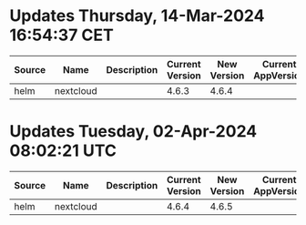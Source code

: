 # Updates Thursday, 14-Mar-2024 16:54:37 CET
| Source | Name      | Description | Current Version | New Version | Current AppVersion | New AppVersion | Reference                         |
| ------ | --------- | ----------- | --------------- | ----------- | ------------------ | -------------- | --------------------------------- |
| helm   | nextcloud |             | 4.6.3           | 4.6.4       |                    | 28.0.3         | https://nextcloud.github.io/helm/ |

# Updates Tuesday, 02-Apr-2024 08:02:21 UTC
| Source | Name      | Description | Current Version | New Version | Current AppVersion | New AppVersion | Reference                         |
| ------ | --------- | ----------- | --------------- | ----------- | ------------------ | -------------- | --------------------------------- |
| helm   | nextcloud |             | 4.6.4           | 4.6.5       |                    | 28.0.4         | https://nextcloud.github.io/helm/ |

